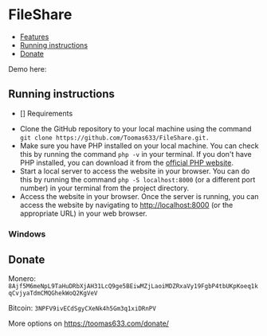 # FileShare
- [Features](#features)
- [Running instructions](#running-instructions)
- [Donate](#donate)




Demo here:

## Running instructions
- [] Requirements
* Clone the GitHub repository to your local machine using the command `git clone https://github.com/Toomas633/FileShare.git.`
* Make sure you have PHP installed on your local machine. You can check this by running the command `php -v` in your terminal. If you don't have PHP installed, you can download it from the [official PHP website](https://www.php.net/).
* Start a local server to access the website in your browser. You can do this by running the command `php -S localhost:8000` (or a different port number) in your terminal from the project directory.
* Access the website in your browser. Once the server is running, you can access the website by navigating to [http://localhost:8000](http://localhost:8000) (or the appropriate URL) in your web browser.

### Windows





## Donate

Monero: `8Ajf5M6meNpL9TaHuDRbXjAH31LcQ9ge5BEiwMZjLaoiMDZRxaVy19FgbP4tbUKpKoeq1kqCvjyaTdmCMQGhekWoQ2KgVeV`

Bitcoin: `3NPFV9ivECdSgyCXeNk4h5Gm3q1xiDRnPV`

More options on https://toomas633.com/donate/
